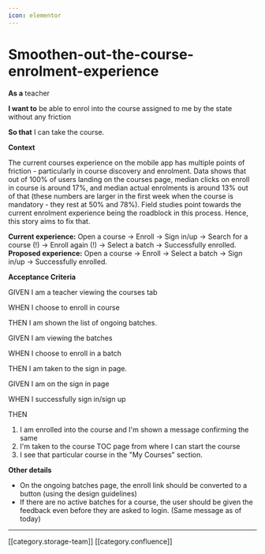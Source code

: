 ```yaml
---
icon: elementor
---
```


# Smoothen-out-the-course-enrolment-experience

**As a** teacher

**I want to** be able to enrol into the course assigned to me by the state without any friction

**So that** I can take the course.&#x20;

**Context**

The current courses experience on the mobile app has multiple points of friction - particularly in course discovery and enrolment. Data shows that out of 100% of users landing on the courses page, median clicks on enroll in course is around 17%, and median actual enrolments is around 13% out of that (these numbers are larger in the first week when the course is mandatory - they rest at 50% and 78%). Field studies point towards the current enrolment experience being the roadblock in this process. Hence, this story aims to fix that.

**Current experience:** Open a course -> Enroll -> Sign in/up -> Search for a course (!) -> Enroll again (!) -> Select a batch -> Successfully enrolled.  **Proposed experience:** Open a course -> Enroll -> Select a batch -> Sign in/up -> Successfully enrolled.&#x20;

**Acceptance Criteria**

GIVEN I am a teacher viewing the courses tab

WHEN I choose to enroll in course

THEN I am shown the list of ongoing batches.&#x20;

GIVEN I am viewing the batches

WHEN I choose to enroll in a batch

THEN I am taken to the sign in page.&#x20;

GIVEN I am on the sign in page

WHEN I successfully sign in/sign up

THEN

1. I am enrolled into the course and I'm shown a message confirming the same
2. I'm taken to the course TOC page from where I can start the course
3. I see that particular course in the "My Courses" section.&#x20;

**Other details**

* On the ongoing batches page, the enroll link should be converted to a button (using the design guidelines)
* If there are no active batches for a course, the user should be given the feedback even before they are asked to login. (Same message as of today)

***

\[\[category.storage-team]] \[\[category.confluence]]
